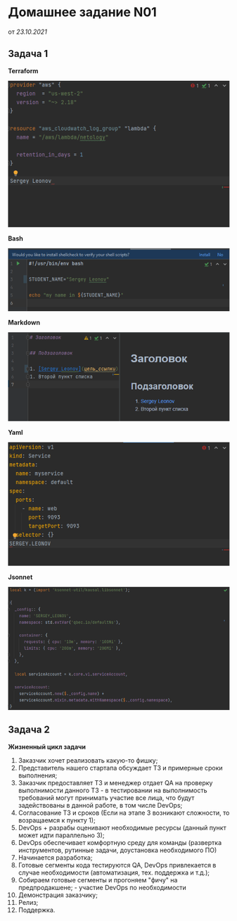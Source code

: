 Домашнее задание N01
====================
от *23.10.2021*

Задача 1
--------
**Terraform** 

![Terraform](terraform.png)


**Bash**

![Bash](bash.png)


**Markdown**

![Markdown](markdown.png)


**Yaml**

![Yaml](yaml.png)


**Jsonnet**

![Jsonnet](Jsonnet.png)



Задача 2
--------
**Жизненный цикл задачи**

1. Заказчик хочет реализовать какую-то фишку; 
2. Представитель нашего стартапа обсуждает ТЗ и примерные сроки выполнения;
3. Заказчик предоставляет ТЗ и менеджер отдает QA на проверку выполнимости данного ТЗ - в тестировании на выполнимость требований могут принимать участие все лица, что будут задействованы в данной работе, в том числе DevOps;
4. Согласование ТЗ и сроков (Если на этапе 3 возникают сложности, то возращаемся к пункту 1);
5. DevOps + разрабы оценивают необходимые ресурсы (данный пункт может идти параллельно 3);
6. DevOps обеспечивает комфортную среду для команды (развертка инструментов, рутинные задачи, доустановка необходимого ПО)
7. Начинается разработка; 
8. Готовые сегменты кода тестируются QA, DevOps привлекается в случае необходимости (автоматизация, тех. поддержка и т.д.);
9. Собираем готовые сегменты и прогоняем "фичу" на предпродакшене; - участие DevOps по необходимости
10. Демонстрация заказчику;
11. Релиз;
12. Поддержка.
